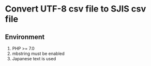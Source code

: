 # Convert UTF-8 csv file to SJIS csv file

## Environment

1. PHP >= 7.0
2. mbstring must be enabled
3. Japanese text is used
